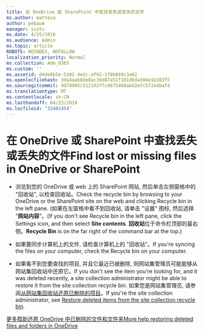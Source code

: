 ```yaml
---
title: 在 OneDrive 或 SharePoint 中查找丢失或丢失的文件
ms.author: matteva
author: pebaum
manager: scotv
ms.date: 4/25/2018
ms.audience: Admin
ms.topic: article
ROBOTS: NOINDEX, NOFOLLOW
localization_priority: Normal
ms.collection: Adm_O365
ms.custom: ''
ms.assetid: d4de6b5e-5102-4e2c-af92-1f8b049c3a02
ms.openlocfilehash: 3da4aab8de8ac36d87a51f101d6da304e1b383f5
ms.sourcegitcommit: 9d78905c512192ffc4675468abd2efc5f2e4baf4
ms.translationtype: MT
ms.contentlocale: zh-CN
ms.lasthandoff: 04/23/2019
ms.locfileid: "32401454"
---
```

# <a name="find-lost-or-missing-files-in-onedrive-or-sharepoint"></a><span data-ttu-id="dde2a-102">在 OneDrive 或 SharePoint 中查找丢失或丢失的文件</span><span class="sxs-lookup"><span data-stu-id="dde2a-102">Find lost or missing files in OneDrive or SharePoint</span></span>

- <span data-ttu-id="dde2a-103">浏览到您的 OneDrive 或 web 上的 SharePoint 网站, 然后单击左侧窗格中的 "回收站", 以检查回收站。</span><span class="sxs-lookup"><span data-stu-id="dde2a-103">Check the recycle bin by browsing to your OneDrive or the SharePoint site on the web and clicking Recycle bin in the left pane.</span></span> <span data-ttu-id="dde2a-104">(如果在左窗格中看不到回收站, 请单击 "设置" 图标, 然后选择 "**网站内容**"。</span><span class="sxs-lookup"><span data-stu-id="dde2a-104">(If you don't see Recycle bin in the left pane, click the Settings icon, and then select **Site contents**.</span></span> <span data-ttu-id="dde2a-105">**回收站**位于命令栏顶部的最右侧。</span><span class="sxs-lookup"><span data-stu-id="dde2a-105">**Recycle Bin** is on the far right of the command bar at the top.)</span></span> 
    
- <span data-ttu-id="dde2a-106">如果要同步计算机上的文件, 请检查计算机上的 "回收站"。</span><span class="sxs-lookup"><span data-stu-id="dde2a-106">If you're syncing the files on your computer, check the Recycle bin on your computer.</span></span> 
    
- <span data-ttu-id="dde2a-107">如果看不到您要查找的项目, 并且它最近已被删除, 则网站集管理员可能能够从网站集回收站中还原它。</span><span class="sxs-lookup"><span data-stu-id="dde2a-107">If you don't see the item you're looking for, and it was deleted recently, a site collection administrator might be able to restore it from the site collection recycle bin.</span></span> <span data-ttu-id="dde2a-108">如果您是网站集管理员, 请参阅[从网站集回收站还原已删除的项目](https://go.microsoft.com/fwlink/?linkid=866439)。</span><span class="sxs-lookup"><span data-stu-id="dde2a-108">If you're the site collection administrator, see [Restore deleted items from the site collection recycle bin](https://go.microsoft.com/fwlink/?linkid=866439).</span></span>
    
[<span data-ttu-id="dde2a-109">更多帮助还原 OneDrive 中已删除的文件和文件夹</span><span class="sxs-lookup"><span data-stu-id="dde2a-109">More help restoring deleted files and folders in OneDrive</span></span>](https://go.microsoft.com/fwlink/?linkid=872872)
  

